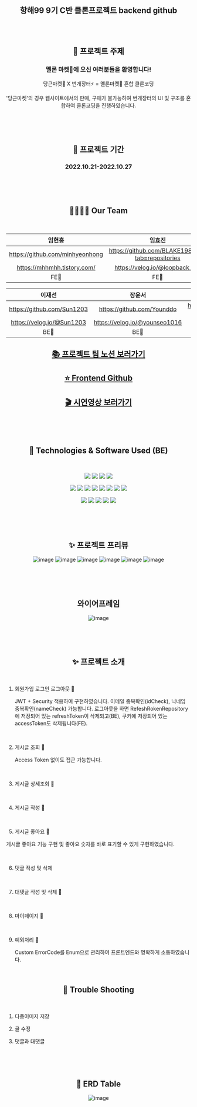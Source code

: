 <div align="center">

## 항해99 9기 C반 클론프로젝트 backend github 

<br>
<br>

## 📢 프로젝트 주제 


<h3> 멜론 마켓🍈에 오신 여러분들을 환영합니다! </h3>

당근마켓🥕 X 번개장터⚡ = 멜론마켓🍈 혼합 클론코딩
 
'당근마켓'의 경우 웹사이트에서의 판매, 구매가 불가능하여 번개장터의 UI 및 구조를 혼합하여 클론코딩을 진행하였습니다.

</div>


<br> <br> <br>

<div align="center">

## 📅 프로젝트 기간 

<h3> 2022.10.21-2022.10.27 </h3>

<br> <br> <br>

## 👨‍👩‍👧‍👦 Our Team 
<br>

|임현홍|임효진|
|:---:|:---:|
|https://github.com/minhyeonhong|https://github.com/BLAKE198492?tab=repositories|
|https://mhhmhh.tistory.com/|https://velog.io/@loopback_log|
|FE💚|FE💚|

|이재선|장윤서|정동훈|
|:---:|:---:|:---:|
|https://github.com/Sun1203|https://github.com/Younddo|https://github.com/dhun0103?tab=repositories|
|https://velog.io/@Sun1203|https://velog.io/@younseo1016|https://dhun.tistory.com/|
|BE💙|BE💙|BE💙|

## [📚 프로젝트 팀 노션 보러가기](https://mahogany-eggnog-cf5.notion.site/9C-W7-4-b9f7420c20e14cfd9c23c61fc5b15cb1) 
## [⭐ Frontend Github](https://github.com/BLAKE198492/MelonMarket_CloneCoding) 
## [🎬 시연영상 보러가기 ](https://www.youtube.com/) 


<br> <br> <br>

## 📝 Technologies & Software Used (BE)

<br>


<img src="https://img.shields.io/badge/Spring-6DB33F?style=flat-square&logo=spring&logoColor=white"/>  <img src="https://img.shields.io/badge/SpringSecurity-6DB33F?style=flat-square&logo=SpringSecurity&logoColor=white"/>  <img src="https://img.shields.io/badge/SpringBoot-6DB33F?style=flat-square&logo=springboot&logoColor=white"/>   <img src="https://img.shields.io/badge/github-181717?style=flat-square&logo=github&logoColor=white"/>  

<img src="https://img.shields.io/badge/git-F05032?style=flat-square&logo=git&logoColor=white"/> <img src="https://img.shields.io/badge/GithubActions-2088FF?style=flat-square&logo=githubactions&logoColor=white"/> <img src="https://img.shields.io/badge/java-FF81F9?style=flat-square"/>  <img src="https://img.shields.io/badge/JSONWebToken-000000?style=flat-square&logo=JsonWebToken&logoColor=white"/>  <img src="https://img.shields.io/badge/Gradle-02303A?style=flat-square&logo=Gradle&logoColor=white"/>  <img src="https://img.shields.io/badge/IntelliJIDEA-000000?style=flat-square&logo=IntelliJIDEA&logoColor=white"/>  <img src="https://img.shields.io/badge/Postman-FF6C37?style=flat-square&logo=Postman&logoColor=white"/>  <img src="https://img.shields.io/badge/Notion-000000?style=flat-square&logo=Notion&logoColor=white"/>

<img src="https://img.shields.io/badge/AmazonS3-569A31?style=flat-square&logo=AmazonS3&logoColor=white"/>  <img src="https://img.shields.io/badge/AmazonEC2-FF9900?style=flat-square&logo=AmazonEC2&logoColor=white"/>  <img src="https://img.shields.io/badge/AmazonRDS-527FFF?style=flat-square&logo=AmazonRDS&logoColor=white"/>  <img src="https://img.shields.io/badge/MySQL-4479A1?style=flat-square&logo=MySQL&logoColor=white"/>  <img src="https://img.shields.io/badge/Ubuntu-E95420?style=flat-square&logo=Ubuntu&logoColor=white"/>

<br> <br> <br>

## ✨ 프로젝트 프리뷰

![image](https://user-images.githubusercontent.com/99253403/199655564-3dc94d14-a663-4db0-afde-25cf97608e86.png)
![image](https://user-images.githubusercontent.com/99253403/199655604-936b29fe-683c-4b0f-9379-f27d58e97e0d.png)
![image](https://user-images.githubusercontent.com/99253403/199655637-06295c2a-133d-40b0-8def-08e7566f5242.png)
![image](https://user-images.githubusercontent.com/99253403/199655647-282b4b2a-4f3c-4149-9fad-94eb664ca220.png)
![image](https://user-images.githubusercontent.com/99253403/199655664-4745a59e-9bd7-420c-b13f-660d85354bb0.png)
![image](https://user-images.githubusercontent.com/99253403/199655674-cf2283d1-edab-4076-b668-8709085ba4e9.png)

<br> <br> <br>

## 와이어프레임

![image](https://user-images.githubusercontent.com/99253403/199655818-505932f5-48f8-477a-8bea-ac979fa3a6ca.png)

<br> <br> <br>

## ✨ 프로젝트 소개

</div>

<br>

1. 회원가입 로그인 로그아웃 🔑

    JWT + Security 적용하여 구현하였습니다.
    이메일 중복확인(idCheck), 닉네임 중복확인(nameCheck) 가능합니다.
    로그아웃을 하면 RefeshRokenRepository에 저장되어 있는 refreshToken이 삭제되고(BE), 쿠키에 저장되어 있는 accessToken도 삭제됩니다(FE).
    
<br>    

2. 게시글 조회 📜

    Access Token 없이도 접근 가능합니다.
    
<br>    

3. 게시글 상세조회 📝

   
    
<br>    

4. 게시글 작성 📝

    
<br>    

5. 게시글 좋아요 💖

  게시글 좋아요 기능 구현 및 좋아요 숫자를 바로 표기할 수 있게 구현하였습니다.
  
<br>    

6. 댓글 작성 및 삭제

  

<br>    

7. 대댓글 작성 및 삭제 💖

  
    
<br>    

8. 마이페이지 🌝

  

<br>    

9. 예외처리 📛

    Custom ErrorCode를 Enum으로 관리하여 프론트엔드와 명확하게 소통하였습니다. 
    
<br>    

<div align="center">

## 🏀 Trouble Shooting

</div>

<br>

1. 다중이미지 저장

2. 글 수정

3. 댓글과 대댓글

<br><br><br>

<div align="center">

## 📜 ERD Table

![image](https://user-images.githubusercontent.com/99253403/199541644-5f1a078b-cd70-49ab-9241-0ee0fb100cb0.png)

</div>
